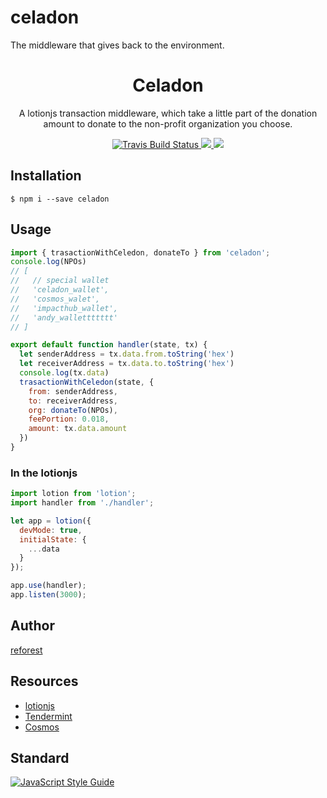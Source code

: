 # celadon
The middleware that gives back to the environment.
<h1 align="center">
Celadon
</h1>
<p align="center">
A lotionjs transaction middleware, which take a little part of the donation amount to donate to the non-profit organization you choose.
</p>

<p align="center">
    <a href="https://travis-ci.org/reforest/celadon" target='_blank'>
      <img src="https://travis-ci.org/reforest/celadon.svg?branch=master" alt="Travis Build Status"/>
    </a>
    <a href="https://github.com/reforest/celadon/blob/master/LICENSE">
      <img src="https://img.shields.io/badge/License-MIT-yellow.svg" />
    </a>
    <a href="https://github.com/reforest/celadon/pulls">
      <img src="https://camo.githubusercontent.com/d4e0f63e9613ee474a7dfdc23c240b9795712c96/68747470733a2f2f696d672e736869656c64732e696f2f62616467652f5052732d77656c636f6d652d627269676874677265656e2e737667" />
    </a>
</p>

## Installation
```command
$ npm i --save celadon
```

## Usage 
```javascript
import { trasactionWithCeledon, donateTo } from 'celadon';
console.log(NPOs)
// [
//   // special wallet
//   'celadon_wallet',
//   'cosmos_walet',
//   'impacthub_wallet',
//   'andy_wallettttttt'
// ]

export default function handler(state, tx) {
  let senderAddress = tx.data.from.toString('hex')
  let receiverAddress = tx.data.to.toString('hex')
  console.log(tx.data)
  trasactionWithCeledon(state, {
    from: senderAddress,
    to: receiverAddress,
    org: donateTo(NPOs),
    feePortion: 0.018,
    amount: tx.data.amount
  })
}
```

### In the lotionjs
```javascript
import lotion from 'lotion';
import handler from './handler';

let app = lotion({ 
  devMode: true,
  initialState: {
    ...data
  }
});

app.use(handler);
app.listen(3000);
```

## Author

[reforest](https://github.com/reforest)

## Resources

- [lotionjs](https://lotionjs.com/)
- [Tendermint](https://github.com/tendermint/tendermint)
- [Cosmos](https://cosmos.network/)


## Standard

[![JavaScript Style Guide](https://cdn.rawgit.com/standard/standard/master/badge.svg)](https://github.com/standard/standard)